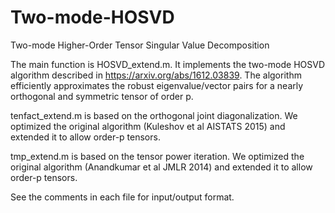 # Two-mode-HOSVD
Two-mode Higher-Order Tensor Singular Value Decomposition 

The main function is HOSVD_extend.m. It implements the two-mode HOSVD algorithm described in https://arxiv.org/abs/1612.03839. 
The algorithm efficiently approximates the robust eigenvalue/vector pairs for a nearly orthogonal and symmetric tensor of order p. 

tenfact_extend.m is based on the orthogonal joint diagonalization. We optimized the original algorithm  (Kuleshov et al AISTATS 2015) and extended it to allow order-p tensors. 

tmp_extend.m is based on the tensor power iteration. We optimized the original algorithm (Anandkumar et al JMLR 2014) and extended it to allow order-p tensors. 

See the comments in each file for input/output format. 

